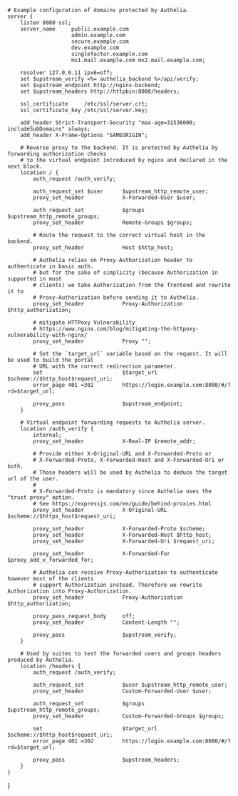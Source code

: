 

    # Example configuration of domains protected by Authelia.
    server {
        listen 8080 ssl; 
        server_name     public.example.com
                        admin.example.com
                        secure.example.com
                        dev.example.com
                        singlefactor.example.com
                        mx1.mail.example.com mx2.mail.example.com;

        resolver 127.0.0.11 ipv6=off;
        set $upstream_verify <%= authelia_backend %>/api/verify;
        set $upstream_endpoint http://nginx-backend;
        set $upstream_headers http://httpbin:8000/headers;

        ssl_certificate     /etc/ssl/server.crt;
        ssl_certificate_key /etc/ssl/server.key;

        add_header Strict-Transport-Security "max-age=31536000; includeSubDomains" always;
        add_header X-Frame-Options "SAMEORIGIN";

        # Reverse proxy to the backend. It is protected by Authelia by forwarding authorization checks
        # to the virtual endpoint introduced by nginx and declared in the next block.
        location / {
            auth_request /auth_verify;
            
            auth_request_set $user      $upstream_http_remote_user;
            proxy_set_header            X-Forwarded-User $user;
            
            auth_request_set            $groups $upstream_http_remote_groups;
            proxy_set_header            Remote-Groups $groups;

            # Route the request to the correct virtual host in the backend.
            proxy_set_header            Host $http_host;

            # Authelia relies on Proxy-Authorization header to authenticate in basic auth.
            # but for the sake of simplicity (because Authorization in supported in most
            # clients) we take Authorization from the frontend and rewrite it to
            # Proxy-Authorization before sending it to Authelia.
            proxy_set_header            Proxy-Authorization $http_authorization;

            # mitigate HTTPoxy Vulnerability
            # https://www.nginx.com/blog/mitigating-the-httpoxy-vulnerability-with-nginx/
            proxy_set_header            Proxy "";

            # Set the `target_url` variable based on the request. It will be used to build the portal
            # URL with the correct redirection parameter.
            set                         $target_url $scheme://$http_host$request_uri;
            error_page 401 =302         https://login.example.com:8080/#/?rd=$target_url;

            proxy_pass                  $upstream_endpoint;
        }

        # Virtual endpoint forwarding requests to Authelia server.
        location /auth_verify {
            internal;
            proxy_set_header            X-Real-IP $remote_addr;

            # Provide either X-Original-URL and X-Forwarded-Proto or
            # X-Forwarded-Proto, X-Forwarded-Host and X-Forwarded-Uri or both.
            # Those headers will be used by Authelia to deduce the target url of the user.
            #
            # X-Forwarded-Proto is mandatory since Authelia uses the "trust proxy" option.
            # See https://expressjs.com/en/guide/behind-proxies.html
            proxy_set_header            X-Original-URL $scheme://$https_host$request_uri;

            proxy_set_header            X-Forwarded-Proto $scheme;
            proxy_set_header            X-Forwarded-Host $http_host;
            proxy_set_header            X-Forwarded-Uri $request_uri;
            
            proxy_set_header            X-Forwarded-For $proxy_add_x_forwarded_for;

            # Authelia can receive Proxy-Authorization to authenticate however most of the clients
            # support Authorization instead. Therefore we rewrite Authorization into Proxy-Authorization.
            proxy_set_header            Proxy-Authorization $http_authorization;

            proxy_pass_request_body     off;
            proxy_set_header            Content-Length "";

            proxy_pass                  $upstream_verify;
        }

        # Used by suites to test the forwarded users and groups headers produced by Authelia.
        location /headers {
            auth_request /auth_verify;

            auth_request_set            $user $upstream_http_remote_user;
            proxy_set_header            Custom-Forwarded-User $user;
            
            auth_request_set            $groups $upstream_http_remote_groups;
            proxy_set_header            Custom-Forwarded-Groups $groups;

            set                         $target_url $scheme://$http_host$request_uri;
            error_page 401 =302         https://login.example.com:8080/#/?rd=$target_url;

            proxy_pass                  $upstream_headers;
        }
    }

}

